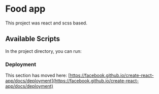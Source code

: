 # Food app

This project was react and scss based.

## Available Scripts

In the project directory, you can run:

### Deployment

This section has moved here: [https://facebook.github.io/create-react-app/docs/deployment](https://facebook.github.io/create-react-app/docs/deployment)
